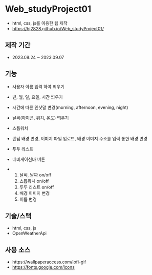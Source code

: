 # Web_studyProject01
- html, css, js를 이용한 웹 제작
- https://hj2828.github.io/Web_studyProject01/

## 제작 기간
- 2023.08.24 ~ 2023.09.07

## 기능
- 사용자 이름 입력 하여 띄우기
- 년, 월, 일, 요일, 시간 띄우기
- 시간에 따른 인삿말 변경(morning, afternoon, evening, night)
- 날씨(아이콘, 위치, 온도) 띄우기
- 스톱워치
- 랜덤 배경 변경, 이미지 파일 업로드, 배경 이미지 주소를 입력 통한 배경 변경
- 투두 리스트

- 네비게이션바 버튼
- 1) 날씨, 날짜 on/off
  2) 스톱워치 on/off
  3) 투두 리스트 on/off
  4) 배경 이미지 변경
  5) 이름 변경

## 기술/스택
- html, css, js
- OpenWeatherApi

## 사용 소스
- https://wallpaperaccess.com/lofi-gif
- https://fonts.google.com/icons
